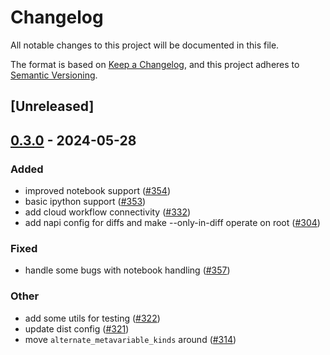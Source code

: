 # Changelog
All notable changes to this project will be documented in this file.

The format is based on [Keep a Changelog](https://keepachangelog.com/en/1.0.0/),
and this project adheres to [Semantic Versioning](https://semver.org/spec/v2.0.0.html).

## [Unreleased]

## [0.3.0](https://github.com/getgrit/gritql/compare/grit-util-v0.2.0...grit-util-v0.3.0) - 2024-05-28

### Added
- improved notebook support ([#354](https://github.com/getgrit/gritql/pull/354))
- basic ipython support ([#353](https://github.com/getgrit/gritql/pull/353))
- add cloud workflow connectivity ([#332](https://github.com/getgrit/gritql/pull/332))
- add napi config for diffs and make --only-in-diff operate on root ([#304](https://github.com/getgrit/gritql/pull/304))

### Fixed
- handle some bugs with notebook handling ([#357](https://github.com/getgrit/gritql/pull/357))

### Other
- add some utils for testing ([#322](https://github.com/getgrit/gritql/pull/322))
- update dist config ([#321](https://github.com/getgrit/gritql/pull/321))
- move `alternate_metavariable_kinds` around ([#314](https://github.com/getgrit/gritql/pull/314))
